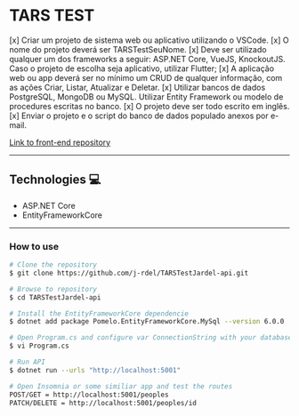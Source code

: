 # TARS TEST

[x] Criar um projeto de sistema web ou aplicativo utilizando o VSCode.
[x] O nome do projeto deverá ser TARSTestSeuNome.
[x] Deve ser utilizado qualquer um dos frameworks a seguir: ASP.NET Core, VueJS,
KnockoutJS. Caso o projeto de escolha seja aplicativo, utilizar Flutter;
[x] A aplicação web ou app deverá ser no mínimo um CRUD de qualquer
informação, com as ações Criar, Listar, Atualizar e Deletar.
[x] Utilizar bancos de dados PostgreSQL, MongoDB ou MySQL. Utilizar Entity
Framework ou modelo de procedures escritas no banco.
[x] O projeto deve ser todo escrito em inglês.
[x] Enviar o projeto e o script do banco de dados populado anexos por e-mail.

<a href="https://github.com/j-rdel/TARSTestJardel-mobile.git">Link to front-end repository</a>

------

## Technologies 💻

- ASP.NET Core
- EntityFrameworkCore

------
### How to use

```bash
# Clone the repository
$ git clone https://github.com/j-rdel/TARSTestJardel-api.git

# Browse to repository
$ cd TARSTestJardel-api

# Install the EntityFrameworkCore dependencie
$ dotnet add package Pomelo.EntityFrameworkCore.MySql --version 6.0.0

# Open Program.cs and configure var ConnectionString with your database configurations
$ vi Program.cs

# Run API
$ dotnet run --urls "http://localhost:5001"

# Open Insomnia or some similiar app and test the routes
POST/GET = http://localhost:5001/peoples
PATCH/DELETE = http://localhost:5001/peoples/id

```